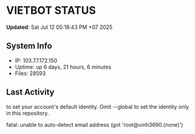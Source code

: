 # VIETBOT STATUS
**Updated**: Sat Jul 12 05:18:43 PM +07 2025

## System Info
- IP: 103.77.172.150
- Uptime: up 6 days, 21 hours, 6 minutes
- Files: 28593

## Last Activity

to set your account's default identity.
Omit --global to set the identity only in this repository.

fatal: unable to auto-detect email address (got 'root@vinh3690.(none)')
